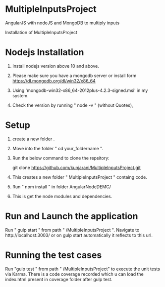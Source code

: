 

# MultipleInputsProject
AngularJS with nodeJS and MongoDB to multiply inputs

Installation of MultipleInputsProject

# Nodejs Installation

1. Install nodejs version above 10 and above.
2. Please make sure you have a mongodb server or install form https://dl.mongodb.org/dl/win32/x86_64
3. Using 'mongodb-win32-x86_64-2012plus-4.2.3-signed.msi' in my system.

4. Check the version by running " node -v " (without Quotes),


# Setup

1. create a new folder .
2. Move into the folder " cd your_foldername ".

3. Run the below command to clone the repsitory:

     git clone https://github.com/kunjarani/MultipleInputsProject.git

4. This creates a new folder " MultipleInputsProject " containg code.
5. Run " npm install " in folder AngularNodeDEMC/
6. This is get the node modules and dependencies.


# Run and Launch the application

Run " gulp start " from path " /MultipleInputsProject ". Navigate to http://localhost:3003/ or on gulp start automatically it reflects to this url. 


# Running the test cases

Run "gulp test "  from path " /MultipleInputsProject" to execute the unit tests via Karma.
There is a code coverage recorded which u can load the index.html present in coverage folder after gulp test.






